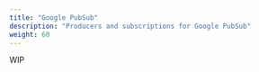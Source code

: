 ```yaml
---
title: "Google PubSub"
description: "Producers and subscriptions for Google PubSub"
weight: 60
---
```


WIP
